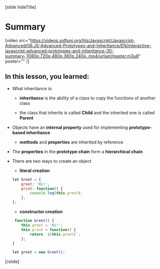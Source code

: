 [slide hideTitle]

# Summary

[video src="https://videos.softuni.org/hls/Javascript/Javascript-Advanced/06.JS-Advanced-Prototypes-and-Inheritance/EN/interactive-javascript-advanced-prototypes-and-inheritance-30-summary-,1080p,720p,480p,360p,240p,.mp4/urlset/master.m3u8" poster="" /]

## In this lesson, you learned:

- What inheritance is:

    - **inheritance** is the ability of a class to copy the functions of another class

    - the class that inherits is called **Child** and the inherited one is called **Parent**

- Objects have an **internal property** used for implementing **prototype-based inheritance**

    - **methods** and **properties** are inherited by reference

- The **properties** in the **prototype chain** form a **hierarchical chain**

- There are two ways to create an object

    - **literal creation**

    ```js
    let Greet = {
        greet: 'Hi!',
        print: function() {
            console.log(this.greet);
        },
    };
    ```

    - **constructor creation**

    ```js 
     function Greet() {
        this.greet = 'Hi!';
        this.print = function() {
            return `${this.greet}`;
        };
    }

    let greet = new Greet();  
    ```

[/slide]
